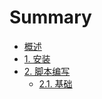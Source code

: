 # Summary

* [概述](README.md)
* [1. 安装](chapter/install.md)
* [2. 脚本编写](chapter/p1_build_script/README.md)
  * [2.1. 基础](chapter/p1_build_script/01_build_script_basics.md)

